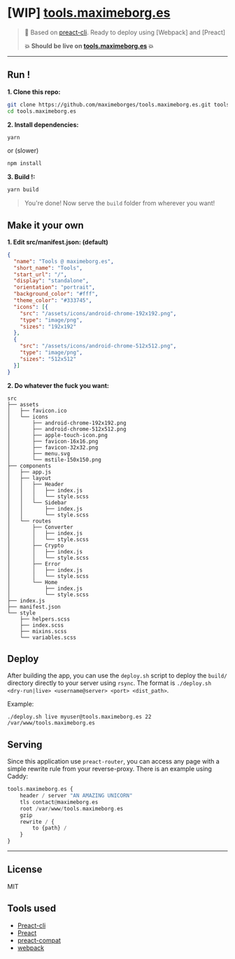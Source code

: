 # [WIP] [tools.maximeborg.es](https://tools.maximeborg.es)

> :rocket: Based on [preact-cli](https://github.com/developit/preact-cli). Ready to deploy using [Webpack] and [Preact]
>
> **:boom: Should be live on [tools.maximeborg.es](https://tools.maximeborg.es) :boom:**


---


## Run !

**1. Clone this repo:**

```sh
git clone https://github.com/maximeborges/tools.maximeborg.es.git tools.maximeborg.es
cd tools.maximeborg.es
```

**2. Install dependencies:**
```sh
yarn
```
or (slower)
```sh
npm install
```

**3. Build !:**

```sh
yarn build
```

> You're done! Now serve the `build` folder from wherever you want!

## Make it your own

**1. Edit src/manifest.json: (default)**

```json
{
  "name": "Tools @ maximeborg.es",
  "short_name": "Tools",
  "start_url": "/",
  "display": "standalone",
  "orientation": "portrait",
  "background_color": "#fff",
  "theme_color": "#333745",
  "icons": [{
    "src": "/assets/icons/android-chrome-192x192.png",
    "type": "image/png",
    "sizes": "192x192"
  },
  {
    "src": "/assets/icons/android-chrome-512x512.png",
    "type": "image/png",
    "sizes": "512x512"
  }]
}

```

**2. Do whatever the fuck you want:**

```
src
├── assets
│   ├── favicon.ico
│   └── icons
│       ├── android-chrome-192x192.png
│       ├── android-chrome-512x512.png
│       ├── apple-touch-icon.png
│       ├── favicon-16x16.png
│       ├── favicon-32x32.png
│       ├── menu.svg
│       └── mstile-150x150.png
├── components
│   ├── app.js
│   ├── layout
│   │   ├── Header
│   │   │   ├── index.js
│   │   │   └── style.scss
│   │   └── Sidebar
│   │       ├── index.js
│   │       └── style.scss
│   └── routes
│       ├── Converter
│       │   ├── index.js
│       │   └── style.scss
│       ├── Crypto
│       │   ├── index.js
│       │   └── style.scss
│       ├── Error
│       │   ├── index.js
│       │   └── style.scss
│       └── Home
│           ├── index.js
│           └── style.scss
├── index.js
├── manifest.json
└── style
    ├── helpers.scss
    ├── index.scss
    ├── mixins.scss
    └── variables.scss
```

## Deploy

After building the app, you can use the `deploy.sh` script to deploy the `build/` directory directly to your server using `rsync`. The format is `./deploy.sh <dry-run|live> <username@server> <port> <dist_path>`.

Example:
```
./deploy.sh live myuser@tools.maximeborg.es 22 /var/www/tools.maximeborg.es
```

## Serving

Since this application use `preact-router`, you can access any page with a simple rewrite rule from your reverse-proxy.  There is an example using Caddy: 

```haskell
tools.maximeborg.es {
    header / server "AN AMAZING UNICORN"
    tls contact@maximeborg.es
    root /var/www/tools.maximeborg.es
    gzip
    rewrite / {
        to {path} /
    }
}
```


---


## License

MIT


## Tools used

* [Preact-cli](https://github.com/developit/preact-cli)
* [Preact](https://github.com/developit/preact)
* [preact-compat](https://github.com/developit/preact-compat)
* [webpack](https://webpack.github.io)
